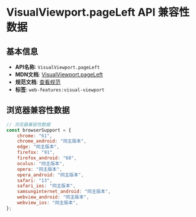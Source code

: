 # VisualViewport.pageLeft API 兼容性数据

## 基本信息

- **API名称**: `VisualViewport.pageLeft`
- **MDN文档**: [VisualViewport.pageLeft](https://developer.mozilla.org/docs/Web/API/VisualViewport/pageLeft)
- **规范文档**: [查看规范](https://drafts.csswg.org/cssom-view/#dom-visualviewport-pageleft)
- **标签**: `web-features:visual-viewport`

## 浏览器兼容性数据

```javascript
// 浏览器兼容性数据
const browserSupport = {
    chrome: "61",
    chrome_android: "同主版本",
    edge: "同主版本",
    firefox: "91",
    firefox_android: "68",
    oculus: "同主版本",
    opera: "同主版本",
    opera_android: "同主版本",
    safari: "13",
    safari_ios: "同主版本",
    samsunginternet_android: "同主版本",
    webview_android: "同主版本",
    webview_ios: "同主版本",
};

```

